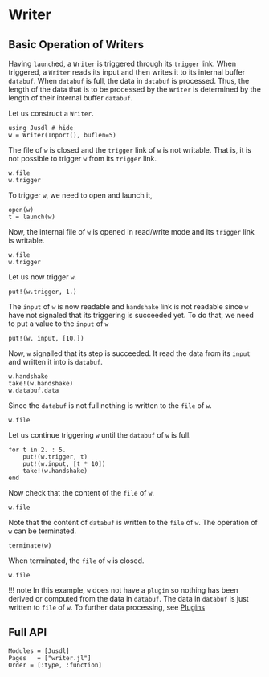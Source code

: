 # Writer 

## Basic Operation of Writers
Having `launch`ed, a `Writer` is triggered through its `trigger` link. When triggered, a `Writer` reads its input and then writes it to its internal buffer `databuf`. When `databuf`  is full, the data in `databuf` is processed. Thus, the length of the data that is to be processed by the `Writer` is determined by the length of their internal buffer `databuf`. 

Let us construct a `Writer`. 
```@repl writer_ex
using Jusdl # hide 
w = Writer(Inport(), buflen=5)
```
The file of `w` is closed and the `trigger` link of `w` is not writable. That is, it is not possible to trigger `w` from its `trigger` link.
```@repl writer_ex
w.file 
w.trigger
```
To trigger `w`, we need to open and launch it, 
```@repl writer_ex
open(w)
t = launch(w)
```
Now, the internal file of `w` is opened in read/write mode and its `trigger` link is writable. 
```@repl writer_ex
w.file
w.trigger
```
Let us now trigger `w`. 
```@repl writer_ex
put!(w.trigger, 1.)
```
The `input` of `w` is now readable and `handshake` link is not readable since `w` have not signaled that its triggering is succeeded yet. To do that, we need to put a value to the `input` of `w`
```@repl writer_ex
put!(w. input, [10.])
```
Now, `w` signalled that its step is succeeded. It read the data from its `input` and written it into is `databuf`. 
```@repl writer_ex 
w.handshake
take!(w.handshake)
w.databuf.data
```
Since the `databuf` is not full nothing is written to the `file` of `w`. 
```@repl writer_ex
w.file
```
Let us continue triggering `w` until the `databuf` of `w` is full.
```@repl writer_ex
for t in 2. : 5.
    put!(w.trigger, t)
    put!(w.input, [t * 10])
    take!(w.handshake)
end
```
Now check that the content of the `file` of `w`.
```@repl writer_ex 
w.file
```
Note that the content of `databuf` is written to the `file` of `w`. The operation of `w` can be terminated. 
```@repl writer_ex
terminate(w)
```
When terminated, the `file` of `w` is closed.
```@repl writer_ex
w.file
```


!!! note 
    In this example, `w` does not have a `plugin` so nothing has been derived or computed from the data in `databuf`. The data in `databuf` is just written to `file` of `w`. To further data processing, see [Plugins](@ref)

## Full API 
```@autodocs
Modules = [Jusdl]
Pages   = ["writer.jl"]
Order = [:type, :function]
```